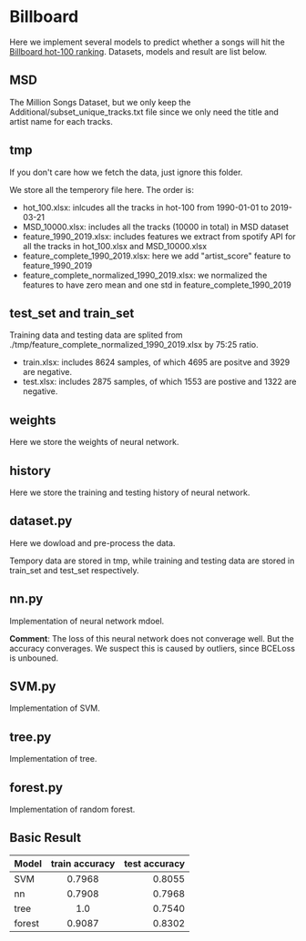 # Billboard

Here we implement several models to predict whether a songs will hit the [Billboard hot-100 ranking](https://www.billboard.com/charts/hot-100).
Datasets, models and result are list below.

## MSD
The Million Songs Dataset, but we only keep the Additional/subset_unique_tracks.txt file since we only need the title and artist name for each tracks.

## tmp

If you don't care how we fetch the data, just ignore this folder.

We store all the temperory file here. The order is:
* hot_100.xlsx: inlcudes all the tracks in hot-100 from 1990-01-01 to 2019-03-21
* MSD_10000.xlsx: includes all the tracks (10000 in total) in MSD dataset
* feature_1990_2019.xlsx: includes features we extract from spotify API for all the tracks in hot_100.xlsx and MSD_10000.xlsx
* feature_complete_1990_2019.xlsx: here we add "artist_score" feature to feature_1990_2019
* feature_complete_normalized_1990_2019.xlsx: we normalized the features to have zero mean and one std in feature_complete_1990_2019

## test_set and train_set
Training data and testing data are splited from ./tmp/feature_complete_normalized_1990_2019.xlsx by 75:25 ratio.
* train.xlsx: includes 8624 samples, of which 4695 are positve and 3929 are negative.
* test.xlsx: includes 2875 samples, of which 1553 are postive and 1322 are negative.

## weights
Here we store the weights of neural network.

## history
Here we store the training and testing history of neural network.

## dataset.py
Here we dowload and pre-process the data. 

Tempory data are stored in tmp, while training and testing data are stored in train_set and test_set respectively.

## nn.py
Implementation of neural network mdoel.

**Comment**: The loss of this neural network does not converage well. But the accuracy converages. We suspect this is caused by outliers, since BCELoss is unbouned.

## SVM.py
Implementation of SVM.

## tree.py
Implementation of tree.

## forest.py
Implementation of random forest.

## Basic Result

|   Model |      train accuracy     |  test accuracy |
|----------|:-------------:|------:|
| SVM |  0.7968 | 0.8055 |
| nn |    0.7908	   |   0.7968 |
| tree | 1.0 |    0.7540|
|forest|    0.9087           |   0.8302     |